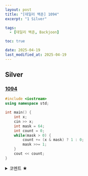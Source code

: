 ```yaml
---
layout: post
title: "[데일리 백준] 1094"
excerpt: "1 Silver"

tags:
  - [데일리 백준, Backjoon]

toc: true

date: 2025-04-19
last_modified_at: 2025-04-19
---
```

## Silver
### [1094][def]

```c++
#include <iostream>
using namespace std;

int main() {
    int x;
    cin >> x;
    int mask = 64;
    int count = 0;
    while(mask > 0) {
        count += (x & mask) ? 1 : 0;
        mask >>= 1;
    }
    cout << count;
}
```

<details>
<summary>코멘트 ★</summary>
<div markdown="1">

- 비트마스킹 (날먹)

</div>
</details>

[def]: https://www.acmicpc.net/problem/1094